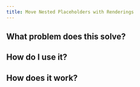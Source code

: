 ```yaml
---
title: Move Nested Placeholders with Renderings
---
```


## What problem does this solve?

## How do I use it?

## How does it work?
